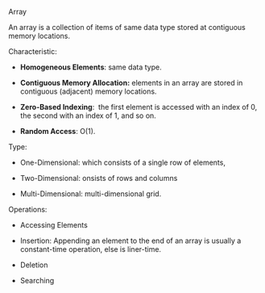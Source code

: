 Array

An array is a collection of items of same data type stored at contiguous memory locations.

Characteristic:

- **Homogeneous Elements**: same data type.

- **Contiguous Memory Allocation:** elements in an array are stored in contiguous (adjacent) memory locations.

- **Zero-Based Indexing**:  the first element is accessed with an index of 0, the second with an index of 1, and so on.

- ****Random Access****: O(1).

Type:

- One-Dimensional: which consists of a single row of elements,

- Two-Dimensional: onsists of rows and columns

- Multi-Dimensional: multi-dimensional grid.

Operations:

- Accessing Elements

- Insertion: Appending an element to the end of an array is usually a constant-time operation, else is liner-time.

- Deletion

- Searching
